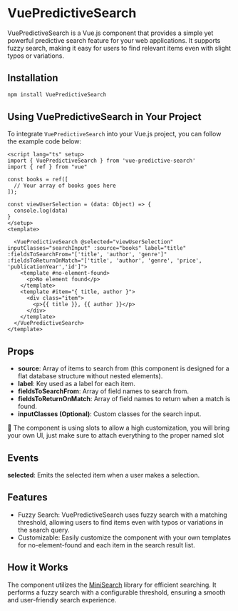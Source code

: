 # VuePredictiveSearch
VuePredictiveSearch is a Vue.js component that provides a simple yet powerful predictive search feature for your web applications. It supports fuzzy search, making it easy for users to find relevant items even with slight typos or variations.

## Installation
```bash
npm install VuePredictiveSearch
```

## Using VuePredictiveSearch in Your Project

To integrate `VuePredictiveSearch` into your Vue.js project, you can follow the example code below:

```vue
<script lang="ts" setup>
import { VuePredictiveSearch } from 'vue-predictive-search'
import { ref } from "vue"

const books = ref([
  // Your array of books goes here
]);

const viewUserSelection = (data: Object) => {
  console.log(data)
}
</setup>
<template>
  
  <VuePredictiveSearch @selected="viewUserSelection" inputClasses="searchInput" :source="books" label="title" :fieldsToSearchFrom="['title', 'author', 'genre']" :fieldsToReturnOnMatch="['title', 'author', 'genre', 'price', 'publicationYear','id']">
    <template #no-element-found>
      <p>No element found</p>
    </template>
    <template #item="{ title, author }">
      <div class="item">
        <p>{{ title }}, {{ author }}</p>
      </div>
    </template>
  </VuePredictiveSearch>
</template>
```
## Props

- __source__: Array of items to search from (this component is designed for a flat database structure without nested elements).
- __label__: Key used as a label for each item.
- __fieldsToSearchFrom__: Array of field names to search from.
- __fieldsToReturnOnMatch__: Array of field names to return when a match is found.
- __inputClasses (Optional)__: Custom classes for the search input.

📌 The component is using slots to allow a high customization, you will bring your own UI, just make sure to attach everything to the proper named slot

## Events
__selected__: Emits the selected item when a user makes a selection.

## Features
- Fuzzy Search: VuePredictiveSearch uses fuzzy search with a matching threshold, allowing users to find items even with typos or variations in the search query.
- Customizable: Easily customize the component with your own templates for no-element-found and each item in the search result list.

## How it Works
The component utilizes the [MiniSearch](https://www.npmjs.com/package/minisearch) library for efficient searching. It performs a fuzzy search with a configurable threshold, ensuring a smooth and user-friendly search experience.
